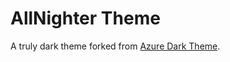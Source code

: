 # AllNighter Theme

A truly dark theme forked from [Azure Dark Theme](https://github.com/eddyw/vscode-azuredark-theme).